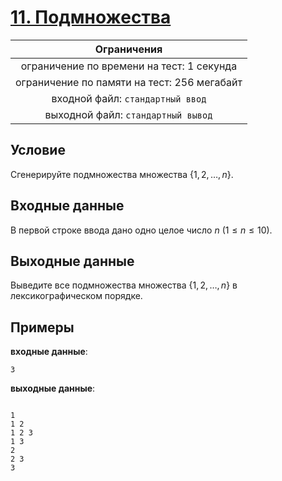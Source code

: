 # [11. Подмножества](Task11.java)

| Ограничения                                 |
|:-------------------------------------------:|
| ограничение по времени на тест: 1 секунда   |
| ограничение по памяти на тест: 256 мегабайт |
| входной файл: `стандартный ввод`            |
| выходной файл: `стандартный вывод`          |

## Условие

Сгенерируйте подмножества множества $\{1, 2, \ldots, n\}$.

## Входные данные

В первой строке ввода дано одно целое число $n$ $(1 \leqslant n \leqslant 10)$.

## Выходные данные

Выведите все подмножества множества $\{1, 2, \ldots, n\}$ в лексикографическом порядке.

## Примеры

**входные данные**:

```text
3
```

**выходные данные**:

```text

1
1 2
1 2 3
1 3
2
2 3
3
```
